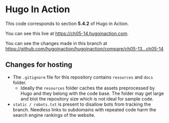 Hugo In Action
===============

This code corresponds to section **5.4.2** of Hugo in Action.

You can see this live at https://ch05-14.hugoinaction.com.

You can see the changes made in this branch at https://github.com/hugoinaction/hugoinaction/compare/ch05-13...ch05-14

Changes for hosting
--------------------

* The `.gitignore` file for this repository contains `resources` and `docs` folder.
  * Ideally the `resources` folder caches the assets preprocessed by Hugo and they belong with the code base. The folder may get large and blot the repository size which is not ideal for sample code.
* `static / robots.txt` is present to disallow bots from tracking the branch. Needless links to subdomains with repeated code harm the search engine rankings of the website.

